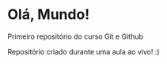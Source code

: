 # Olá, Mundo!
 Primeiro repositório do curso Git e Github
 
 Repositório criado durante uma aula ao vivo! :)